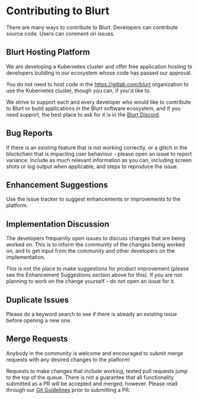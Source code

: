 # Contributing to Blurt
There are many ways to contribute to Blurt.  Developers can contribute source code.  Users can comment on issues.

## Blurt Hosting Platform
We are developing a Kubernetes cluster and offer free application hosting to developers building in our ecosystem whose code has passed our approval.  

You do not need to host code in the https://gitlab.com/blurt organization to use the Kubernetes cluster, though you can, if you'd like to.  

We strive to support each and every developer who would like to contribute to Blurt or build applications in the Blurt software ecosystem, and if you need support, the best place to ask for it is in the [Blurt Discord](https://discord.gg/dxX5DXX).


## Bug Reports

If there is an existing feature that is not working correctly, or a glitch in the blockchain that is impacting user behaviour - please open an issue to report variance. Include as much relevant information as you can, including screen shots or log output when applicable, and steps to reproduce the issue.

## Enhancement Suggestions

Use the issue tracker to suggest enhancements or improvements to the platform. 

## Implementation Discussion

The developers frequently open issues to discuss changes that are being worked on. This is to inform the community of the changes being worked on, and to get input from the community and other developers on the implementation.

This is not the place to make suggestions for product improvement (please see the Enhancement Suggestions section above for this). If you are not planning to work on the change yourself - do not open an issue for it.

## Duplicate Issues

Please do a keyword search to see if there is already an existing issue before opening a new one.

## Merge Requests

Anybody in the community is welcome and encouraged to submit merge requests with any desired changes to the platform!

Requests to make changes that include working, tested pull requests jump to the top of the queue. There is not a guarantee that all functionality submitted as a PR will be accepted and merged, however. Please read through our [Git Guidelines](doc/devs/git-guidelines.md) prior to submitting a PR.
